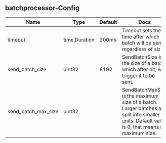 ## batchprocessor-Config

| Name | Type | Default | Docs |
| ---- | ---- | ------- | ---- |
| timeout |time.Duration| 200ms | Timeout sets the time after which a batch will be sent regardless of size.  |
| send_batch_size |uint32| 8192 | SendBatchSize is the size of a batch which after hit, will trigger it to be sent.  |
| send_batch_max_size |uint32| <no value> | SendBatchMaxSize is the maximum size of a batch. Larger batches are split into smaller units. Default value is 0, that means no maximum size.  |

